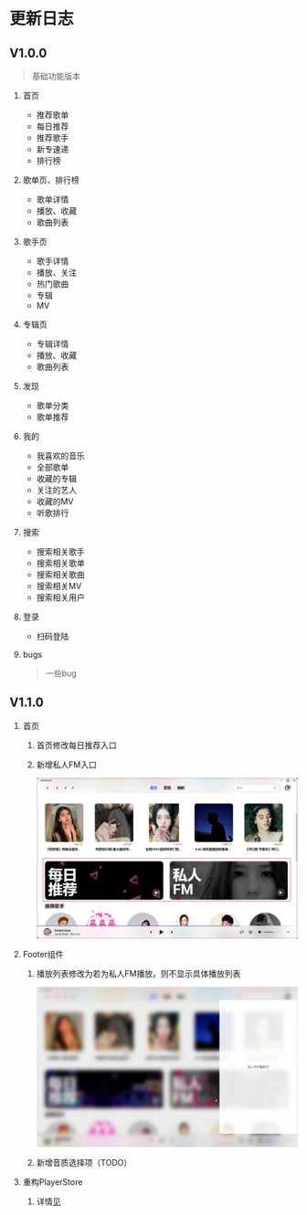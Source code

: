 # 更新日志

## V1.0.0
> 基础功能版本

1. 首页

   * 推荐歌单
   * 每日推荐
   * 推荐歌手
   * 新专速递
   * 排行榜

2. 歌单页、排行榜

   * 歌单详情
   * 播放、收藏
   * 歌曲列表

3. 歌手页

   * 歌手详情
   * 播放、关注
   * 热门歌曲
   * 专辑
   * MV

4. 专辑页

   * 专辑详情
   * 播放、收藏
   * 歌曲列表

5. 发现

   * 歌单分类
   * 歌单推荐

6. 我的

   * 我喜欢的音乐
   * 全部歌单
   * 收藏的专辑
   * 关注的艺人
   * 收藏的MV
   * 听歌排行

7. 搜索

   * 搜索相关歌手
   * 搜索相关歌单
   * 搜索相关歌曲
   * 搜索相关MV
   * 搜索相关用户

8. 登录

   * 扫码登陆

9. bugs

   >一些bug

## V1.1.0

1. 首页

   1. 首页修改每日推荐入口

   2. 新增私人FM入口

      ![image-20240204215507643](./public/image-20240204215507643.png)

2. Footer组件

   1. 播放列表修改为若为私人FM播放，则不显示具体播放列表

      ![image-20240204215754873](./public/image-20240204215754873.png)

   2. 新增音质选择项（TODO）

3. 重构PlayerStore

   1. 详情[见](https://zorroe.github.io/project/halomusic/playerStore.html)
